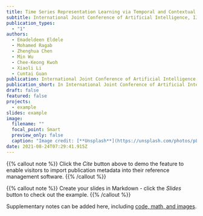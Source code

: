 ```yaml
---
title: Time Series Representation Learning via Temporal and Contextual Contrasting
subtitle: International Joint Conference of Artificial Intelligence, IJCAI, 2021
publication_types:
  - "1"
authors:
  - Emadeldeen Eldele
  - Mohamed Ragab
  - Zhenghua Chen
  - Min Wu
  - Chee-Keong Kwoh
  - Xiaoli Li
  - Cuntai Guan
publication: International Joint Conference of Artificial Intelligence, IJCAI, 2021
publication_short: In International Joint Conference of Artificial Intelligence, IJCAI, 2021
draft: false
featured: false
projects:
  - example
slides: example
image:
  filename: ""
  focal_point: Smart
  preview_only: false
  caption: "Image credit: [**Unsplash**](https://unsplash.com/photos/pLCdAaMFLTE)"
date: 2021-08-24T07:29:41.915Z
---
```

{{% callout note %}}
Click the *Cite* button above to demo the feature to enable visitors to import publication metadata into their reference management software.
{{% /callout %}}

{{% callout note %}}
Create your slides in Markdown - click the *Slides* button to check out the example.
{{% /callout %}}

Supplementary notes can be added here, including [code, math, and images](https://wowchemy.com/docs/writing-markdown-latex/).